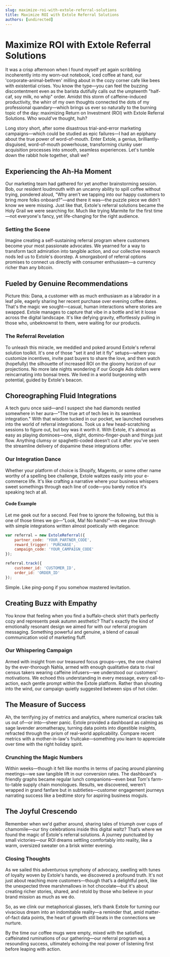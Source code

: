 ```yaml
---
slug: maximize-roi-with-extole-referral-solutions
title: Maximize ROI with Extole Referral Solutions
authors: [undirected]
---
```



# Maximize ROI with Extole Referral Solutions

It was a crisp afternoon when I found myself yet again scribbling incoherently into my worn-out notebook, iced coffee at hand, our 'corporate-animal-bethren' milling about in the cozy corner cafe like bees with existential crises. You know the type—you can feel the buzzing discontentment even as the barista dutifully calls out the umpteenth "half-caf, soy milk, no whip" order. Amidst this storm of caffeine-induced productivity, the whirr of my own thoughts connected the dots of my professional quandary—which brings us ever so naturally to the burning topic of the day: maximizing Return on Investment (ROI) with Extole Referral Solutions. Who would've thought, huh? 

Long story short, after some disastrous trial-and-error marketing campaigns—which could be studied as epic failures—I had an epiphany about the true power of word-of-mouth. Enter Extole, a genius, brilliantly-disguised, word-of-mouth powerhouse, transforming clunky user acquisition processes into smooth, seamless experiences. Let's tumble down the rabbit hole together, shall we?

## Experiencing the Ah-Ha Moment

Our marketing team had gathered for yet another brainstorming session. Bob, our resident loudmouth with an uncanny ability to spill coffee without trying, pondered aloud, "Why aren't we tapping into our happy customers to bring more folks onboard?"—and there it was—the puzzle piece we didn't know we were missing. Just like that, Extole's referral solutions became the Holy Grail we were searching for. Much like trying Marmite for the first time—not everyone's fancy, yet life-changing for the right audience. 

### Setting the Scene

Imagine creating a self-sustaining referral program where customers become your most passionate advocates. We yearned for a way to transform tacit admiration into tangible action, and our collective research nods led us to Extole's doorstep. A smorgasbord of referral options promises to connect us directly with consumer enthusiasm—a currency richer than any bitcoin.

## Fueled by Genuine Recommendations

Picture this: Dana, a customer with as much enthusiasm as a labrador in a leaf pile, eagerly sharing her recent purchase over evening coffee dates. That's the magic we sought—casual, human interactions where stories are swapped. Extole manages to capture that vibe in a bottle and let it loose across the digital landscape. It's like defying gravity, effortlessly pulling in those who, unbeknownst to them, were waiting for our products.

### The Referral Revelation

To unleash this miracle, we meddled and poked around Extole's referral solution toolkit. It's one of those "set it and let it fly" setups—where you customize incentives, invite past buyers to share the love, and then watch (hopefully) the silhouette of increased ROI on the gloomy horizon of our projections. No more late nights wondering if our Google Ads dollars were reincarnating into bonsai trees. We lived in a world burgeoning with potential, guided by Extole's beacon.

## Choreographing Fluid Integrations

A tech guru once said—and I suspect she had diamonds nestled somewhere in her aura—"The true art of tech lies in its seamless integration." With that wisdom tucked in our pocket, we launched ourselves into the world of referral integrations. Took us a few head-scratching sessions to figure out, but boy was it worth it. With Extole, it's almost as easy as playing dominoes—one, slight, domino-finger-push and things just flow. Anything clumsy or spaghetti-coded doesn’t cut it after you’ve seen the streamline delivery of dopamine these integrations offer.

### Our Integration Dance

Whether your platform of choice is Shopify, Magento, or some other name worthy of a spelling bee challenge, Extole waltzes easily into your e-commerce life. It's like crafting a narrative where your business whispers sweet somethings through each line of code—you barely notice it's speaking tech at all.

#### Code Example

Let me geek out for a second. Feel free to ignore the following, but this is one of those times we go—"Look, Ma! No hands!"—as we plow through with simple integrations written almost poetically with elegance:

```javascript
var referral = new ExtoleReferral({
    partner_code: 'YOUR_PARTNER_CODE',
    reward_trigger: 'PURCHASE',
    campaign_code: 'YOUR_CAMPAIGN_CODE'
});

referral.track({
    customer_id: 'CUSTOMER_ID',
    order_id: 'ORDER_ID'
});
```

Simple. Like ping-pong if you somehow mastered levitation.

## Creating Buzz with Empathy

You know that feeling when you find a buffalo-check shirt that’s perfectly cozy and represents peak autumn aesthetic? That's exactly the kind of emotionally resonant design we aimed for with our referral program messaging. Something powerful and genuine, a blend of casual communication void of marketing fluff.

### Our Whispering Campaign

Armed with insight from our treasured focus groups—yes, the one chaired by the ever-thorough Nahla, armed with enough qualitative data to rival census takers wearing caffeine infusers—we understood our customers' motivations. We echoed this understanding in every message, every call-to-action, each gentle prompt within the Extole platform. Rather than shouting into the wind, our campaign quietly suggested between sips of hot cider.

## The Measure of Success

Ah, the terrifying joy of metrics and analytics, where numerical oracles talk us out of—or into—sheer panic. Extole provided a dashboard as calming as sage lavender aromatherapy, turning data points into digestible insights, refracted through the prism of real-world applicability. Compare recent metrics with a mother-in-law's fruitcake—something you learn to appreciate over time with the right holiday spirit.

### Crunching the Magic Numbers

Within weeks—though it felt like months in terms of pacing around planning meetings—we saw tangible lift in our conversion rates. The dashboard's friendly graphs became regular lunch companions—even beat Tom's farm-to-table supply chain monologues. Results, we discovered, weren’t wrapped in grand fanfare but in subtleties—customer engagement journeys narrating success like a bedtime story for aspiring business moguls.

## The Joyful Crescendo

Remember when we'd gather around, sharing tales of triumph over cups of chamomile—our tiny celebrations inside this digital waltz? That’s where we found the magic of Extole's referral solutions. A journey punctuated by small victories—our ROI dreams settling comfortably into reality, like a warm, oversized sweater on a brisk winter evening.

### Closing Thoughts

As we sailed this adventurous symphony of advocacy, swelling with tunes of loyalty woven by Extole's hands, we discovered a profound truth. It's not just about reaching more customers—though that’s a delightful perk, like the unexpected three marshmallows in hot chocolate—but it's about creating richer stories, shared, and retold by those who believe in your brand mission as much as we do.

So, as we clink our metaphorical glasses, let’s thank Extole for turning our vivacious dream into an indomitable reality—a reminder that, amid matter-of-fact data points, the heart of growth still beats in the connections we nurture.

By the time our coffee mugs were empty, mixed with the satisfied, caffeinated ruminations of our gathering—our referral program was a resounding success, ultimately echoing the real power of listening first before leaping with action.